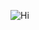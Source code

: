 




![Hi](https://user-images.githubusercontent.com/59375245/135537586-67f1bb4d-c970-459a-9a35-2518a13ababc.gif)
